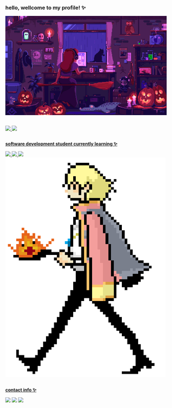 ### hello, wellcome to my profile! ✨

![Gif](girly.gif)

##

<div>
  <a href="https://beacons.ai/eulauragabriel">
  <img height="165cm" src="https://github-readme-stats.vercel.app/api?username=eulauragabriel&theme=synthwave&include_all_commits=true&count_private=true&show_icons=true"/>
  <img height="165cm" src="https://github-readme-stats.vercel.app/api/top-langs/?username=eulauragabriel&layout=compact&langs_count=16&theme=synthwave"/>
</div>

##
  
  
<b>software  development student currently learning ✨</b>

<img src="https://img.shields.io/badge/HTML5-E34F26?style=for-the-badge&logo=html5&logoColor=white&color=purple" /> <img src="https://img.shields.io/badge/CSS3-1572B6?style=for-the-badge&logo=css3&logoColor=white&color=purple" /> <img src="https://img.shields.io/badge/Python-3776AB?style=for-the-badge&logo=python&color=purple&logoColor=white" />
![Gif](howl.gif)

##
  
<b>contact info ✨</b>
<div>
  <a href="https://instagram.com/eulauragabriel" target="_blank"><img src="https://img.shields.io/badge/-Instagram-%23E4405F?style=for-the-badge&logo=instagram&logoColor=white&color=purple" target="_blank"></a>
<a href = "mailto:eulauragabriel@gmail.com"><img src="https://img.shields.io/badge/-Gmail-%23333?style=for-the-badge&logo=gmail&logoColor=white&color=purple" target="_blank"></a>
  <a href="https://www.linkedin.com/in/eulauragabriel" target="_blank"><img src="https://img.shields.io/badge/-LinkedIn-%230077B5?style=for-the-badge&logo=linkedin&logoColor=white&color=purple" target="_blank"></a> 
  
</div>
